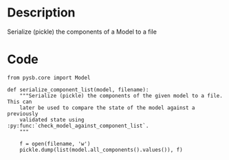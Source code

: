 # Description
Serialize (pickle) the components of a Model to a file

# Code
```
from pysb.core import Model

def serialize_component_list(model, filename):
    """Serialize (pickle) the components of the given model to a file. This can
    later be used to compare the state of the model against a previously
    validated state using :py:func:`check_model_against_component_list`.
    """

    f = open(filename, 'w')
    pickle.dump(list(model.all_components().values()), f)

```
